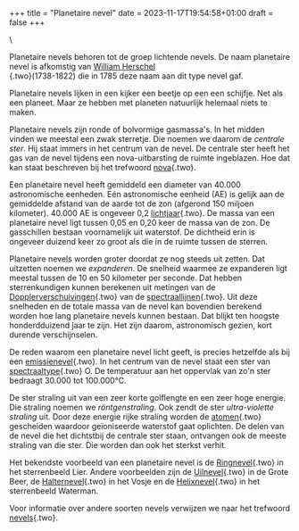 +++
title = "Planetaire nevel"
date = 2023-11-17T19:54:58+01:00
draft = false
+++

\

Planetaire nevels behoren tot de groep lichtende nevels. De naam
planetaire nevel is afkomstig van [William Herschel\
](herschel.html){.two}(1738-1822) die in 1785 deze naam aan dit type
nevel gaf.

Planetaire nevels lijken in een kijker een beetje op een een schijfje.
Net als een planeet. Maar ze hebben met planeten natuurlijk helemaal
niets te maken.

Planetaire nevels zijn ronde of bolvormige gasmassa\'s. In het midden
vinden we meestal een zwak sterretje. Die noemen we daarom de *centrale
ster*. Hij staat immers in het centrum van de nevel. De centrale ster
heeft het gas van de nevel tijdens een nova-uitbarsting de ruimte
ingeblazen. Hoe dat kan staat beschreven bij het trefwoord
[nova](nova.html){.two}.

Een planetaire nevel heeft gemiddeld een diameter van 40.000
astronomische eenheden. Eén astronomische eenheid (AE) is gelijk aan de
gemiddelde afstand van de aarde tot de zon (afgerond 150 miljoen
kilometer). 40.000 AE is ongeveer 0,2 [lichtjaar](lichtjaa.html){.two}.
De massa van een planetaire nevel ligt tussen 0,05 en 0,20 keer de massa
van de zon. De gasschillen bestaan voornamelijk uit waterstof. De
dichtheid erin is ongeveer duizend keer zo groot als die in de ruimte
tussen de sterren.

Planetaire nevels worden groter doordat ze nog steeds uit zetten. Dat
uitzetten noemen we *expanderen*. De snelheid waarmee ze expanderen ligt
meestal tussen de 10 en 50 kilometer per seconde. Dat hebben
sterrenkundigen kunnen berekenen uit metingen van de
[Dopplerverschuivingen](dopplerv.html){.two} van de
[spectraallijnen](spectraa.html){.two}. Uit deze snelheden en de totale
massa van de nevel kan bovendien berekend worden hoe lang planetaire
nevels kunnen bestaan. Dat blijkt ten hoogste honderdduizend jaar te
zijn. Het zijn daarom, astronomisch gezien, kort durende verschijnselen.

De reden waarom een planetaire nevel licht geeft, is precies hetzelfde
als bij een [emissienevel](emissienevel.html){.two}. In het centrum van
de nevel staat een ster van [spectraaltype](spectraa.html){.two} O. De
temperatuur aan het oppervlak van zo\'n ster bedraagt 30.000 tot
100.000°C.

De ster straling uit van een zeer korte golflengte en een zeer hoge
energie. Die straling noemen we *röntgenstraling*. Ook zendt de ster
*ultra-violette straling* uit. Door deze energie rijke straling worden
de [atomen](atomen.html){.two} gescheiden waardoor geïoniseerde
waterstof gaat oplichten. De delen van de nevel die het dichtstbij de
centrale ster staan, ontvangen ook de meeste straling van die ster. Die
worden dan ook het sterkst verhit.

Het bekendste voorbeeld van een planetaire nevel is de
[Ringnevel](ringnevel.html){.two} in het sterrenbeeld Lier. Andere
voorbeelden zijn de [Uilnevel](uilnevel.html){.two} in de Grote Beer, de
[Halternevel](halterne.html){.two} in het Vosje en de
[Helixnevel](helixnev.html){.two} in het sterrenbeeld Waterman.

Voor informatie over andere soorten nevels verwijzen we naar het
trefwoord [nevels](nevels.html){.two}.
